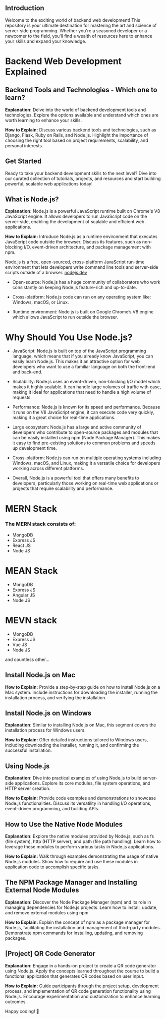 ## Introduction

Welcome to the exciting world of backend web development! This repository is your ultimate destination for mastering the art and science of server-side programming. Whether you're a seasoned developer or a newcomer to the field, you'll find a wealth of resources here to enhance your skills and expand your knowledge.

# Backend Web Development Explained

## Backend Tools and Technologies - Which one to learn?

**Explanation:** Delve into the world of backend development tools and technologies. Explore the options available and understand which ones are worth learning to enhance your skills.

**How to Explain:** Discuss various backend tools and technologies, such as Django, Flask, Ruby on Rails, and Node.js. Highlight the importance of choosing the right tool based on project requirements, scalability, and personal interests.


## Get Started

Ready to take your backend development skills to the next level? Dive into our curated collection of tutorials, projects, and resources and start building powerful, scalable web applications today!


## What is Node.js?

**Explanation:** Node.js is a powerful JavaScript runtime built on Chrome's V8 JavaScript engine. It allows developers to run JavaScript code on the server-side, enabling the development of scalable and efficient web applications.

**How to Explain:** Introduce Node.js as a runtime environment that executes JavaScript code outside the browser. Discuss its features, such as non-blocking I/O, event-driven architecture, and package management with npm.


Node.js is a free, open-sourced, cross-platform JavaScript run-time environment that lets developers write command line tools and server-side scripts outside of a browser. [nodejs.dev](https://nodejs.dev/)

- Open-source: Node.js has a huge community of collaborators who work consistantly on keeping Node.js feature-rich and up-to-date.

- Cross-platform: Node.js code can run on any operating system like: Windows, macOS, or Linux.

- Runtime environment: Node.js is built on Google Chrome’s V8 engine which allows JavaScript to run outside the browser.

# Why Should You Use Node.js?

- JavaScript: Node.js is built on top of the JavaScript programming language, which means that if you already know JavaScript, you can easily learn Node.js. This makes it an attractive option for web developers who want to use a familiar language on both the front-end and back-end.

- Scalability: Node.js uses an event-driven, non-blocking I/O model which makes it highly scalable. It can handle large volumes of traffic with ease, making it ideal for applications that need to handle a high volume of requests.

- Performance: Node.js is known for its speed and performance. Because it runs on the V8 JavaScript engine, it can execute code very quickly, making it a great choice for real-time applications.

- Large ecosystem: Node.js has a large and active community of developers who contribute to open-source packages and modules that can be easily installed using npm (Node Package Manager). This makes it easy to find pre-existing solutions to common problems and speeds up development time.

- Cross-platform: Node.js can run on multiple operating systems including Windows, macOS, and Linux, making it a versatile choice for developers working across different platforms.

- Overall, Node.js is a powerful tool that offers many benefits to developers, particularly those working on real-time web applications or projects that require scalability and performance.

# MERN Stack

### The MERN stack consists of:

- MongoDB
- Express JS
- React JS
- Node JS

# MEAN Stack

- MongoDB
- Express JS
- Angular JS
- Node JS

# MEVN stack

- MongoDB
- Express JS
- Vue JS
- Node JS

and countless other...


## Install Node.js on Mac

**How to Explain:** Provide a step-by-step guide on how to install Node.js on a Mac system. Include instructions for downloading the installer, running the installation process, and verifying the installation.

## Install Node.js on Windows

**Explanation:** Similar to installing Node.js on Mac, this segment covers the installation process for Windows users.

**How to Explain:** Offer detailed instructions tailored to Windows users, including downloading the installer, running it, and confirming the successful installation.

## Using Node.js

**Explanation:** Dive into practical examples of using Node.js to build server-side applications. Explore its core modules, file system operations, and HTTP server creation.

**How to Explain:** Provide code examples and demonstrations to showcase Node.js functionalities. Discuss its versatility in handling I/O operations, event-driven programming, and building APIs.

## How to Use the Native Node Modules

**Explanation:** Explore the native modules provided by Node.js, such as fs (file system), http (HTTP server), and path (file path handling). Learn how to leverage these modules to perform various tasks in Node.js applications.

**How to Explain:** Walk through examples demonstrating the usage of native Node.js modules. Show how to require and use these modules in application code to accomplish specific tasks.

## The NPM Package Manager and Installing External Node Modules

**Explanation:** Discover the Node Package Manager (npm) and its role in managing dependencies for Node.js projects. Learn how to install, update, and remove external modules using npm.

**How to Explain:** Explain the concept of npm as a package manager for Node.js, facilitating the installation and management of third-party modules. Demonstrate npm commands for installing, updating, and removing packages.

## [Project] QR Code Generator

**Explanation:** Engage in a hands-on project to create a QR code generator using Node.js. Apply the concepts learned throughout the course to build a functional application that generates QR codes based on user input.

**How to Explain:** Guide participants through the project setup, development process, and implementation of QR code generation functionality using Node.js. Encourage experimentation and customization to enhance learning outcomes.



Happy coding! 🌟
